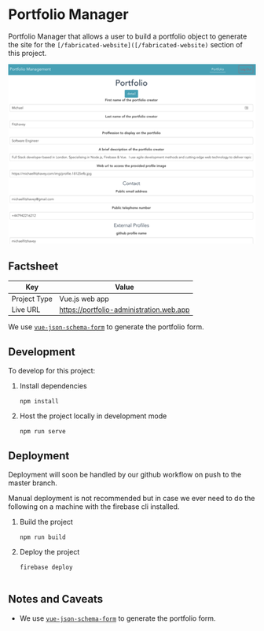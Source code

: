 # Portfolio Manager
Portfolio Manager that allows a user to build a portfolio object to generate the site for the `[/fabricated-website]([/fabricated-website)` section of this project.

![preview](/.project/images/preview-management-ui.png)

## Factsheet
| **Key**      | **Value**                                |
|--------------|------------------------------------------|
| Project Type | Vue.js web app                           |
| Live URL     | https://portfolio-administration.web.app |


We use [`vue-json-schema-form`](https://www.npmjs.com/package/vue-json-schema-form) to generate the portfolio form.

## Development
To develop for this project:
1. Install dependencies
	```
	npm install
	```
2. Host the project locally in development mode
	```
	npm run serve
	```

## Deployment
Deployment will soon be handled by our github workflow on push to the master branch.

Manual deployment is not recommended but in case we ever need to do the following on a machine with the firebase cli installed.

1. Build the project
	```
	npm run build
	```
2. Deploy the project
	```
	firebase deploy


## Notes and Caveats
- We use [`vue-json-schema-form`](https://www.npmjs.com/package/vue-json-schema-form) to generate the portfolio form.